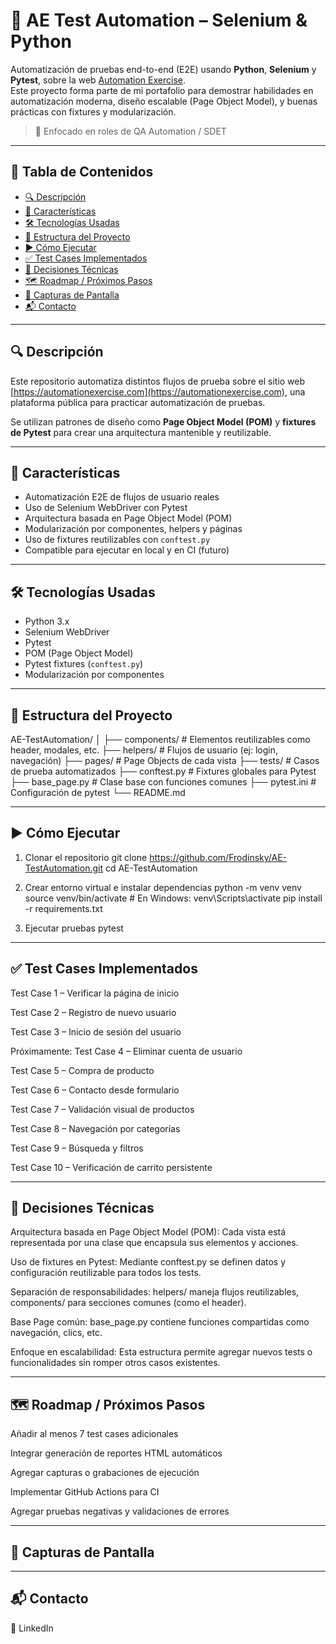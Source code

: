 # 🧪 AE Test Automation – Selenium & Python

Automatización de pruebas end-to-end (E2E) usando **Python**, **Selenium** y **Pytest**, sobre la web [Automation Exercise](https://automationexercise.com).  
Este proyecto forma parte de mi portafolio para demostrar habilidades en automatización moderna, diseño escalable (Page Object Model), y buenas prácticas con fixtures y modularización.

> 🎯 Enfocado en roles de QA Automation / SDET

---

## 📌 Tabla de Contenidos

- [🔍 Descripción](#-descripción)
- [🚀 Características](#-características)
- [🛠️ Tecnologías Usadas](#-tecnologías-usadas)
- [📁 Estructura del Proyecto](#-estructura-del-proyecto)
- [▶️ Cómo Ejecutar](#-cómo-ejecutar)
- [✅ Test Cases Implementados](#-test-cases-implementados)
- [🧠 Decisiones Técnicas](#-decisiones-técnicas)
- [🗺️ Roadmap / Próximos Pasos](#-roadmap--próximos-pasos)
- [📸 Capturas de Pantalla](#-capturas-de-pantalla)
- [📬 Contacto](#-contacto)

---

## 🔍 Descripción

Este repositorio automatiza distintos flujos de prueba sobre el sitio web [https://automationexercise.com](https://automationexercise.com), una plataforma pública para practicar automatización de pruebas.

Se utilizan patrones de diseño como **Page Object Model (POM)** y **fixtures de Pytest** para crear una arquitectura mantenible y reutilizable.

---

## 🚀 Características

- Automatización E2E de flujos de usuario reales
- Uso de Selenium WebDriver con Pytest
- Arquitectura basada en Page Object Model (POM)
- Modularización por componentes, helpers y páginas
- Uso de fixtures reutilizables con `conftest.py`
- Compatible para ejecutar en local y en CI (futuro)

---

## 🛠️ Tecnologías Usadas

- Python 3.x  
- Selenium WebDriver  
- Pytest  
- POM (Page Object Model)  
- Pytest fixtures (`conftest.py`)  
- Modularización por componentes

---

## 📁 Estructura del Proyecto

AE-TestAutomation/
│
├── components/             # Elementos reutilizables como header, modales, etc.
├── helpers/                # Flujos de usuario (ej: login, navegación)
├── pages/                  # Page Objects de cada vista
├── tests/                  # Casos de prueba automatizados
├── conftest.py             # Fixtures globales para Pytest
├── base_page.py            # Clase base con funciones comunes
├── pytest.ini              # Configuración de pytest
└── README.md

---


## ▶️ Cómo Ejecutar

1. Clonar el repositorio
git clone https://github.com/Frodinsky/AE-TestAutomation.git
cd AE-TestAutomation

2. Crear entorno virtual e instalar dependencias
python -m venv venv
source venv/bin/activate  # En Windows: venv\Scripts\activate
pip install -r requirements.txt

3. Ejecutar pruebas
pytest

---

## ✅ Test Cases Implementados

 Test Case 1 – Verificar la página de inicio

 Test Case 2 – Registro de nuevo usuario

 Test Case 3 – Inicio de sesión del usuario

Próximamente:
 Test Case 4 – Eliminar cuenta de usuario

 Test Case 5 – Compra de producto

 Test Case 6 – Contacto desde formulario

 Test Case 7 – Validación visual de productos

 Test Case 8 – Navegación por categorías

 Test Case 9 – Búsqueda y filtros

 Test Case 10 – Verificación de carrito persistente

---

## 🧠 Decisiones Técnicas

Arquitectura basada en Page Object Model (POM): Cada vista está representada por una clase que encapsula sus elementos y acciones.

Uso de fixtures en Pytest: Mediante conftest.py se definen datos y configuración reutilizable para todos los tests.

Separación de responsabilidades: helpers/ maneja flujos reutilizables, components/ para secciones comunes (como el header).

Base Page común: base_page.py contiene funciones compartidas como navegación, clics, etc.

Enfoque en escalabilidad: Esta estructura permite agregar nuevos tests o funcionalidades sin romper otros casos existentes.

---

## 🗺️ Roadmap / Próximos Pasos

 Añadir al menos 7 test cases adicionales

 Integrar generación de reportes HTML automáticos

 Agregar capturas o grabaciones de ejecución

 Implementar GitHub Actions para CI

 Agregar pruebas negativas y validaciones de errores
 
---

## 📸 Capturas de Pantalla

<!--   ![Ejecución de pruebas](docs/screenshots/test-running.png) -->
 
---

## 📬 Contacto

💼 LinkedIn
